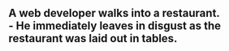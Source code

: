 ## A web developer walks into a restaurant.</br>- He immediately leaves in disgust as the restaurant was laid out in tables.